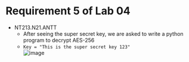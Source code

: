 # Requirement 5 of Lab 04
- NT213.N21.ANTT
  - After seeing the super secret key, we are asked to write a python program to decrypt AES-256
  - ```Key = "This is the super secret key 123"```<br>
  ![image](https://github.com/hoangbui24/Requirement_5_of_Lab_04/assets/71567852/1f0e68f1-3453-4363-91cc-f5f4dc238cef)

